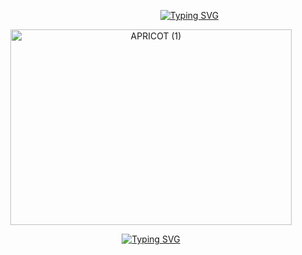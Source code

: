 <p align="center">
⠀⠀⠀⠀⠀⠀⠀⠀⠀⠀⠀⠀<a href="https://git.io/typing-svg"><img src="https://readme-typing-svg.demolab.com?font=Fira+Code&size=13&pause=1000&color=E00707&width=435&lines=TG%3A+time+to+block+you+yet+or+what" alt="Typing SVG" /></a>
<p align="center">
<img width="450" height="313" alt="APRICOT (1)" src="https://github.com/user-attachments/assets/d6eaa029-212b-486f-be85-125376e81906" />
<p align="center">
<a href="https://git.io/typing-svg"><img src="https://readme-typing-svg.demolab.com?font=Fira+Code&size=13&duration=4000&pause=700&color=E00707&multiline=true&repeat=false&width=435&height=250&lines=TG%3A+c%2Bh+is+ok.+i+appreciate+it+actually;TG%3A+w2i+is+preferred+cz+im+like+awkward+i+dunno;TG%3A+multifandom+multishipper+yk+all+that+fun+stuff;TG%3A+i+dont+want+no+kiddies+talking+to+me+bro.+under+17+;im+not+interested+in+being+your+friend;TG%3A+i+disconnect+when+i+go+offtab+so+uh+idk;TG%3A+gfbdsnmkldfkgj+im+cool+i+dunno+bmf+if+u+wanna+idk" alt="Typing SVG" /></a>

